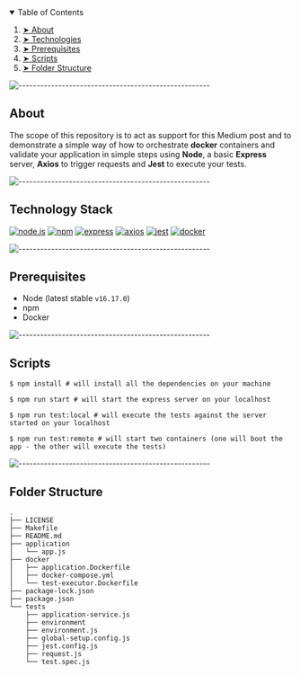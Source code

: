 
<details open="open">
  <summary>Table of Contents</summary>
  <ol>
    <li><a href="#about"> ➤ About </a></li>
    <li><a href="#technologies"> ➤ Technologies</a></li>
    <li><a href="#prerequisites"> ➤ Prerequisites </a></li>
    <li><a href="#scripts"> ➤ Scripts </a></li>
    <li><a href="#folder-structure"> ➤ Folder Structure </a></li>
  </ol>
</details>

![-----------------------------------------------------](https://raw.githubusercontent.com/andreasbm/readme/master/assets/lines/rainbow.png)

<h2 id="about"> About</h2>

The scope of this repository is to act as support for this Medium post and to demonstrate a simple way of how to orchestrate **docker** containers and validate your application in simple steps using **Node**, a basic **Express** server, **Axios** to trigger requests and **Jest** to execute your tests. 


![-----------------------------------------------------](https://raw.githubusercontent.com/andreasbm/readme/master/assets/lines/rainbow.png)

<h2 id="technologies"> Technology Stack</h2>

[![node.js](https://img.shields.io/badge/node.js-339933?style=flat&logo=node.js&logoColor=white)](https://nodejs.org/en/) 
[![npm](https://img.shields.io/badge/npm-CB3837?style=flat&logo=npm&logoColor=white)](https://www.npmjs.com/) 
[![express](https://img.shields.io/badge/express-000000?style=flat&logo=express&logoColor=white)](http://expressjs.com/) 
[![axios](https://img.shields.io/badge/axios-5A29E4?style=flat&logo=axios&logoColor=white)](https://axios-http.com/docs/intro) 
[![jest](https://img.shields.io/badge/jest-C21325?style=flat&logo=jest&logoColor=white)](https://jestjs.io/) 
[![docker](https://img.shields.io/badge/docker-0DB7ED?style=flat&logo=docker&logoColor=white)](https://www.docker.com/) 

![-----------------------------------------------------](https://raw.githubusercontent.com/andreasbm/readme/master/assets/lines/rainbow.png)

<h2 id="prerequisites"> Prerequisites</h2>

* Node (latest stable `v16.17.0`)
* npm 
* Docker

![-----------------------------------------------------](https://raw.githubusercontent.com/andreasbm/readme/master/assets/lines/rainbow.png)

<h2 id="scripts"> Scripts</h2>

```shell
$ npm install # will install all the dependencies on your machine
```

```shell
$ npm run start # will start the express server on your localhost
```

```shell
$ npm run test:local # will execute the tests against the server started on your localhost
```

```shell
$ npm run test:remote # will start two containers (one will boot the app - the other will execute the tests)
```

![-----------------------------------------------------](https://raw.githubusercontent.com/andreasbm/readme/master/assets/lines/rainbow.png)

<h2 id="folder-structure"> Folder Structure</h2>

```
.
├── LICENSE
├── Makefile
├── README.md
├── application
│   └── app.js
├── docker
│   ├── application.Dockerfile
│   ├── docker-compose.yml
│   └── test-executor.Dockerfile
├── package-lock.json
├── package.json
└── tests
    ├── application-service.js
    ├── environment
    ├── environment.js
    ├── global-setup.config.js
    ├── jest.config.js
    ├── request.js
    └── test.spec.js
```